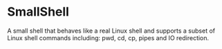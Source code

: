 # SmallShell
A small shell that behaves like a real Linux shell and supports a subset of Linux shell commands including: pwd, cd, cp, pipes and IO redirection.
